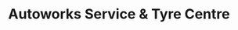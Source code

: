 ---
title: "Autoworks Service & Tyre Centre"
url: /auckland/autoworks-service-und-tyre-centre/
shop: Autowerkstatt
---